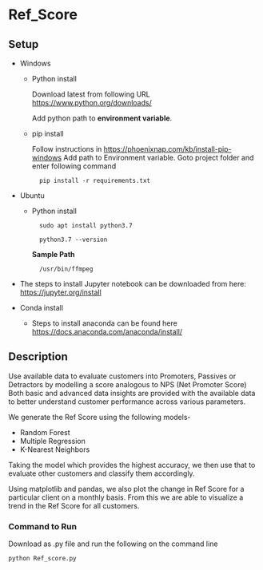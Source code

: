 # Ref_Score

## Setup ##

* Windows

     * Python install
     
        Download latest from following URL https://www.python.org/downloads/
        
        Add python path to **environment variable**.
 
        
    * pip install
    
        Follow instructions in https://phoenixnap.com/kb/install-pip-windows
        Add path to Environment variable.
        Goto project folder and enter following command 
        
            pip install -r requirements.txt
        
* Ubuntu
    * Python install
    
            sudo apt install python3.7
        
            python3.7 --version
  
        **Sample Path**
        
            /usr/bin/ffmpeg
      
        
* The steps to install Jupyter notebook can be downloaded from here: https://jupyter.org/install

* Conda install 
     * Steps to install anaconda can be found here https://docs.anaconda.com/anaconda/install/


## Description ##

Use available data to evaluate customers into Promoters, Passives or Detractors by modelling a score analogous to NPS (Net Promoter Score)
Both basic and advanced data insights are provided with the available data to better understand customer performance across various parameters.

We generate the Ref Score using the following models-
* Random Forest
* Multiple Regression
* K-Nearest Neighbors

Taking the model which provides the highest accuracy, we then use that to evaluate other customers and classify them accordingly.

Using matplotlib and pandas, we also plot the change in Ref Score for a particular client on a monthly basis. From this we are able to visualize a trend in the Ref Score for all customers.

### Command to Run ###

Download as .py file and run the following on the command line
            
    python Ref_score.py
